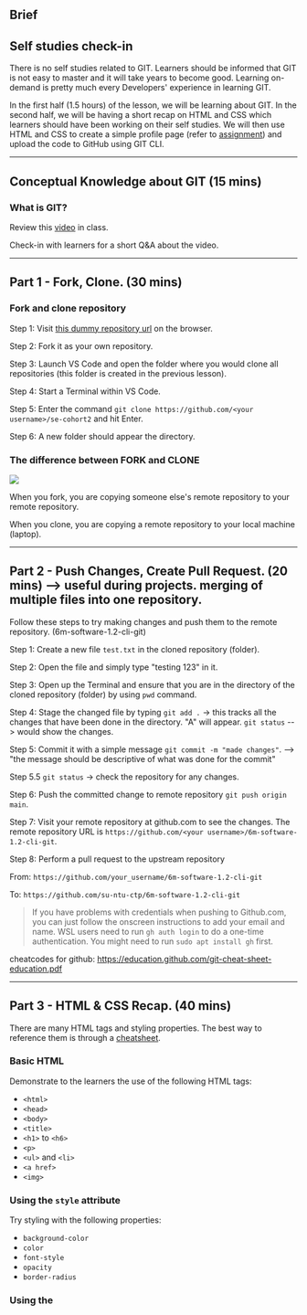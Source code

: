## Brief

## Self studies check-in

There is no self studies related to GIT. Learners should be informed that GIT is not easy to master and it will take years to become good. Learning on-demand is pretty much every Developers' experience in learning GIT.

In the first half (1.5 hours) of the lesson, we will be learning about GIT. In the second half, we will be having a short recap on HTML and CSS which learners should have been working on their self studies. We will then use HTML and CSS to create a simple profile page (refer to [assignment](./assignment.md)) and upload the code to GitHub using GIT CLI.

---

## Conceptual Knowledge about GIT (15 mins)

### What is GIT?

Review this [video](https://youtu.be/2ReR1YJrNOM) in class.

Check-in with learners for a short Q&A about the video.

---

## Part 1 - Fork, Clone. (30 mins)

### Fork and clone repository

Step 1: Visit [this dummy repository url](https://github.com/su-ntu-ctp/se-cohort2) on the browser.

Step 2: Fork it as your own repository.

Step 3: Launch VS Code and open the folder where you would clone all repositories (this folder is created in the previous lesson).

Step 4: Start a Terminal within VS Code.

Step 5: Enter the command `git clone https://github.com/<your username>/se-cohort2` and hit Enter.

Step 6: A new folder should appear the directory.

### The difference between FORK and CLONE

<img src="./assets/clone-vs-fork.png" />

When you fork, you are copying someone else's remote repository to your remote repository.

When you clone, you are copying a remote repository to your local machine (laptop).

---

## Part 2 - Push Changes, Create Pull Request. (20 mins) --> useful during projects. merging of multiple files into one repository. 

Follow these steps to try making changes and push them to the remote repository. (6m-software-1.2-cli-git)

Step 1: Create a new file `test.txt` in the cloned repository (folder). 

Step 2: Open the file and simply type "testing 123" in it.

Step 3: Open up the Terminal and ensure that you are in the directory of the cloned repository (folder) by using `pwd` command.

Step 4: Stage the changed file by typing `git add .` -> this tracks all the changes that have been done in the directory. "A" will appear.  `git status` --> would show the changes.

Step 5: Commit it with a simple message `git commit -m "made changes"`. --> "the message should be descriptive of what was done for the commit"

Step 5.5 `git status` -> check the repository for any changes.

Step 6: Push the committed change to remote repository `git push origin main`.

Step 7: Visit your remote repository at github.com to see the changes. The remote repository URL is `https://github.com/<your username>/6m-software-1.2-cli-git`.

Step 8: Perform a pull request to the upstream repository 

From: `https://github.com/your_username/6m-software-1.2-cli-git`

To: `https://github.com/su-ntu-ctp/6m-software-1.2-cli-git` 

> If you have problems with credentials when pushing to Github.com, you can just follow the onscreen instructions to add your email and name. WSL users need to run `gh auth login` to do a one-time authentication. You might need to run `sudo apt install gh` first.

cheatcodes for github: https://education.github.com/git-cheat-sheet-education.pdf

---

## Part 3 - HTML & CSS Recap. (40 mins)

There are many HTML tags and styling properties. The best way to reference them is through a [cheatsheet](https://htmlcheatsheet.com/).

### Basic HTML

Demonstrate to the learners the use of the following HTML tags:

- `<html>`
- `<head>`
- `<body>`
- `<title>`
- `<h1>` to `<h6>`
- `<p>`
- `<ul>` and `<li>`
- `<a href>`
- `<img>`

### Using the `style` attribute

Try styling with the following properties:

- `background-color`
- `color`
- `font-style`
- `opacity`
- `border-radius`

### Using the <style> tag

Try moving the applied styling into `<style>...</style>` tag.

### Importing a CSS File

Try moving the styling to `styles.css` file.
